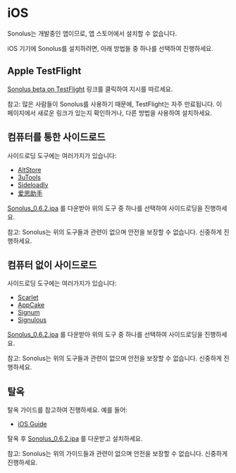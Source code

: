 # iOS

Sonolus는 개발중인 앱이므로, 앱 스토어에서 설치할 수 없습니다.

iOS 기기에 Sonolus를 설치하려면, 아래 방법들 중 하나를 선택하여 진행하세요.

## Apple TestFlight

[Sonolus beta on TestFlight](https://testflight.apple.com/join/mdFtAf92) 링크를 클릭하여 지시를 따르세요.

참고: 많은 사람들이 Sonolus를 사용하기 때문에, TestFlight는 자주 만료됩니다. 이 페이지에서 새로운 링크가 있는지 확인하거나, 다른 방법을 사용하여 설치하세요.

## 컴퓨터를 통한 사이드로드

사이드로딩 도구에는 여러가지가 있습니다:

-   [AltStore](https://altstore.io)
-   [3uTools](http://3u.com)
-   [Sideloadly](https://sideloadly.io)
-   [爱思助手](https://www.i4.cn)

[Sonolus_0.6.2.ipa](https://sonolus.com/download/Sonolus_0.6.2.ipa) 를 다운받아 위의 도구 중 하나를 선택하여 사이드로딩을 진행하세요.

참고: Sonolus는 위의 도구들과 관련이 없으며 안전을 보장할 수 없습니다. 신중하게 진행하세요.

## 컴퓨터 없이 사이드로드

사이드로딩 도구에는 여러가지가 있습니다:

-   [Scarlet](https://usescarlet.com)
-   [AppCake](https://www.iphonecake.com)
-   [Signum](https://signumsign.me)
-   [Signulous](https://www.signulous.com)

[Sonolus_0.6.2.ipa](https://sonolus.com/download/Sonolus_0.6.2.ipa) 를 다운받아 위의 도구 중 하나를 선택하여 사이드로딩을 진행하세요.

참고: Sonolus는 위의 도구들과 관련이 없으며 안전을 보장할 수 없습니다. 신중하게 진행하세요.

## 탈옥

탈옥 가이드를 참고하여 진행하세요. 예를 들어:

-   [iOS Guide](https://ios.cfw.guide)

탈옥 후 [Sonolus_0.6.2.ipa](https://sonolus.com/download/Sonolus_0.6.2.ipa) 를 다운받고 설치하세요.

참고: Sonolus는 위의 가이드들과 관련이 없으며 안전을 보장할 수 없습니다. 신중하게 진행하세요.
